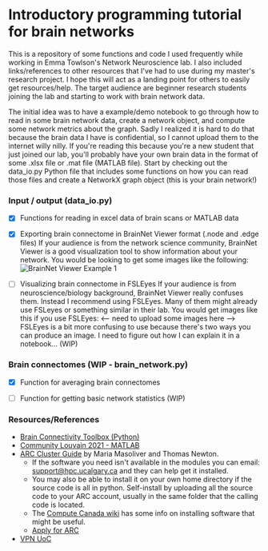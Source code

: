 # Introductory programming tutorial for brain networks
This is a repository of some functions and code I used frequently while working in Emma Towlson's Network Neuroscience lab. I also included links/references to other resources that I've had to use during my master's research project. I hope this will act as a landing point for others to easily get resources/help. The target audience are beginner research students joining the lab and starting to work with brain network data. 

The initial idea was to have a example/demo notebook to go through how to read in some brain network data, create a network object, and compute some network metrics about the graph. Sadly I realized it is hard to do that because the brain data I have is confidential, so I cannot upload them to the internet willy nilly. If you're reading this because you're a new student that just joined our lab, you'll probably have your own brain data in the format of some .xlsx file or .mat file (MATLAB file). Start by checking out the data_io.py Python file that includes some functions on how you can read those files and create a NetworkX graph object (this is your brain network!)  

### Input / output (data_io.py)
- [X] Functions for reading in excel data of brain scans or MATLAB data
- [X] Exporting brain connectome in BrainNet Viewer format (.node and .edge files)
If your audience is from the network science community, BrainNet Viewer is a good visualization tool to show information about your network. You would be looking to get some images like the following: 
![BrainNet Viewer Example 1](figures/BrainNet_Viewer_1.tiff?raw=true "BrainNet Viewer Example 1")

- [ ] Visualizing brain connectome in FSLEyes
If your audience is from neuroscience/biology background, BrainNet Viewer really confuses them. Instead I recommend using FSLEyes. Many of them might already use FSLeyes or something similar in their lab. You would get images like this if you use FSLEyes: 
<-- need to upload some images here -->
FSLEyes is a bit more confusing to use because there's two ways you can produce an image. I need to figure out how I can explain it in a notebook... (WIP)

### Brain connectomes (WIP - brain_network.py)
- [X] Function for averaging brain connectomes
- [ ] Function for getting basic network statistics (WIP)


### Resources/References 
* [Brain Connectivity Toolbox (Python)](https://pypi.org/project/bctpy/)
* [Community Louvain 2021 - MATLAB](https://drive.google.com/drive/folders/1P32DAUy1AFEn7biMomD0v8j373byRAOq)
* [ARC Cluster Guide](https://github.com/mariamasoliver/connect_to_ARC) by Maria Masoliver and Thomas Newton. 
	- If the software you need isn't available in the modules you can email:
support@hpc.ucalgary.ca and they can help get it installed.
	- You may also be able to install it on your own home directory if the source code is all in python. Self-install by uploading all the source code to your ARC account, usually in the same folder that the calling code is located. 
	- The [Compute Canada wiki](https://docs.computecanada.ca/wiki/Installing_software_in_your_home_directory) has some info on installing software that might be useful.
	- [Apply for ARC](https://rcs.ucalgary.ca/How_to_get_an_account)
* [VPN UoC](https://iac01.ucalgary.ca/SDSWeb/LandingPage.aspx?ReturnUrl=%2fSDSWeb%2fdefault.aspx)

